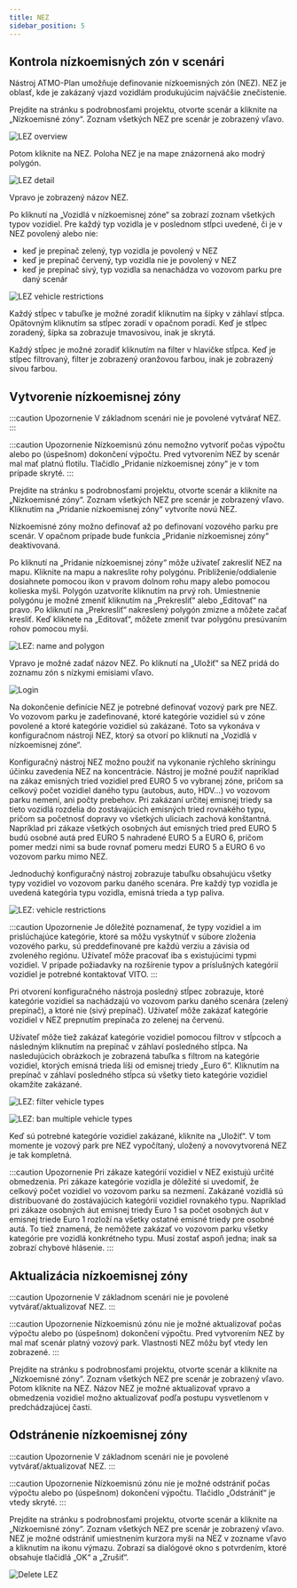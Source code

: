 ```yaml
---
title: NEZ
sidebar_position: 5
---
```


## Kontrola nízkoemisných zón v scenári 


Nástroj ATMO-Plan umožňuje definovanie nízkoemisných zón (NEZ). NEZ je oblasť, kde je zakázaný vjazd vozidlám produkujúcim najväčšie znečistenie.

Prejdite na stránku s podrobnosťami projektu, otvorte scenár a kliknite na „Nízkoemisné zóny“. Zoznam všetkých NEZ pre scenár je zobrazený vľavo.

![LEZ overview](./images/lez_overview_sk.png)

Potom kliknite na NEZ. Poloha NEZ je na mape znázornená ako modrý polygón.

![LEZ detail](./images/lez_detail_sk.png)

Vpravo je zobrazený názov NEZ.

Po kliknutí na „Vozidlá v nízkoemisnej zóne“ sa zobrazí zoznam všetkých typov vozidiel. Pre každý typ vozidla je v poslednom stĺpci uvedené, či je v NEZ povolený alebo nie:

- keď je prepínač zelený, typ vozidla je povolený v NEZ 
- keď je prepínač červený, typ vozidla nie je povolený v NEZ
- keď je prepínač sivý, typ vozidla sa nenachádza vo vozovom parku pre daný scenár

![LEZ vehicle restrictions](./images/lez_vehicle_restrictions_sk.png)

Každý stĺpec v tabuľke je možné zoradiť kliknutím na šípky v záhlaví stĺpca. Opätovným kliknutím sa stĺpec zoradí v opačnom poradí. Keď je stĺpec zoradený, šípka sa zobrazuje tmavosivou, inak je skrytá.

Každý stĺpec je možné zoradiť kliknutím na filter v hlavičke stĺpca. Keď je stĺpec filtrovaný, filter je zobrazený oranžovou farbou, inak je zobrazený sivou farbou.

## Vytvorenie nízkoemisnej zóny


:::caution Upozornenie
V základnom scenári nie je povolené vytvárať NEZ.
:::

:::caution Upozornenie
Nízkoemisnú zónu nemožno vytvoriť počas výpočtu alebo po (úspešnom) dokončení výpočtu. Pred vytvorením NEZ by scenár mal mať platnú flotilu. Tlačidlo „Pridanie nízkoemisnej zóny“ je v tom prípade skryté.
:::

Prejdite na stránku s podrobnosťami projektu, otvorte scenár a kliknite na „Nízkoemisné zóny“. Zoznam všetkých NEZ pre scenár je zobrazený vľavo. Kliknutím na „Pridanie nízkoemisnej zóny“ vytvoríte novú NEZ.

Nízkoemisné zóny možno definovať až po definovaní vozového parku pre scenár. V opačnom prípade bude funkcia „Pridanie nízkoemisnej zóny“ deaktivovaná.

Po kliknutí na „Pridanie nízkoemisnej zóny“ môže užívateľ zakresliť NEZ na mapu. Kliknite na mapu a nakreslite rohy polygónu. Priblíženie/oddialenie dosiahnete pomocou ikon v pravom dolnom rohu mapy alebo pomocou kolieska myši. Polygón uzatvoríte kliknutím na prvý roh. Umiestnenie polygónu je možné zmeniť kliknutím na „Prekresliť“ alebo „Editovať“ na pravo. Po kliknutí na „Prekresliť“ nakreslený polygón zmizne a môžete začať kresliť. Keď kliknete na „Editovať“, môžete zmeniť tvar polygónu presúvaním rohov pomocou myši.

![LEZ: name and polygon](./images/lez_name_polygon_sk.png)

Vpravo je možné zadať názov NEZ. Po kliknutí na „Uložiť“ sa NEZ pridá do zoznamu zón s nízkymi emisiami vľavo.

![Login](./images/lez_detail_sk.png)

Na dokončenie definície NEZ je potrebné definovať vozový park pre NEZ. Vo vozovom parku je zadefinované, ktoré kategórie vozidiel sú v zóne povolené a ktoré kategórie vozidiel sú zakázané. Toto sa vykonáva v konfiguračnom nástroji NEZ, ktorý sa otvorí po kliknutí na „Vozidlá v nízkoemisnej zóne“.

Konfiguračný nástroj NEZ možno použiť na vykonanie rýchleho skríningu účinku zavedenia NEZ na koncentrácie. Nástroj je možné použiť napríklad na zákaz emisných tried vozidiel pred EURO 5 vo vybranej zóne, pričom sa celkový počet vozidiel daného typu (autobus, auto, HDV...) vo vozovom parku nemení, ani počty prebehov. Pri zakázaní určitej emisnej triedy sa tieto vozidlá rozdelia do zostávajúcich emisných tried rovnakého typu, pričom sa početnosť dopravy vo všetkých uliciach zachová konštantná. Napríklad pri zákaze všetkých osobných áut emisných tried pred EURO 5 budú osobné autá pred EURO 5 nahradené EURO 5 a EURO 6, pričom pomer medzi nimi sa bude rovnať pomeru medzi EURO 5 a EURO 6 vo vozovom parku mimo NEZ.

Jednoduchý konfiguračný nástroj zobrazuje tabuľku obsahujúcu všetky typy vozidiel vo vozovom parku daného scenára. Pre každý typ vozidla je uvedená kategória typu vozidla, emisná trieda a typ paliva.

![LEZ: vehicle restrictions](./images/lez_vehicle_restrictions_sk.png)

:::caution Upozornenie
Je dôležité poznamenať, že typy vozidiel a im prislúchajúce kategórie, ktoré sa môžu vyskytnúť v súbore zloženia vozového parku, sú preddefinované pre každú verziu a závisia od zvoleného regiónu. Užívateľ môže pracovať iba s existujúcimi typmi vozidiel. V prípade požiadavky na rozšírenie typov a príslušných kategórií vozidiel je potrebné kontaktovať VITO.
:::

Pri otvorení konfiguračného nástroja posledný stĺpec zobrazuje, ktoré kategórie vozidiel sa nachádzajú vo vozovom parku daného scenára (zelený prepínač), a ktoré nie (sivý prepínač). Užívateľ môže zakázať kategórie vozidiel v NEZ prepnutím prepínača zo zelenej na červenú.

Užívateľ môže tiež zakázať kategórie vozidiel pomocou filtrov v stĺpcoch a následným kliknutím na prepínač v záhlaví posledného stĺpca. Na nasledujúcich obrázkoch je zobrazená tabuľka s filtrom na kategórie vozidiel, ktorých emisná trieda líši od emisnej triedy „Euro 6“. Kliknutím na prepínač v záhlaví posledného stĺpca sú všetky tieto kategórie vozidiel okamžite zakázané.

![LEZ: filter vehicle types](./images/lez_filter_sk.png)

![LEZ: ban multiple vehicle types](./images/lez_ban_all_sk.png)

Keď sú potrebné kategórie vozidiel zakázané, kliknite na „Uložiť“. V tom momente je vozový park pre NEZ vypočítaný, uložený a novovytvorená NEZ je tak kompletná.

:::caution Upozornenie
Pri zákaze kategórií vozidiel v NEZ existujú určité obmedzenia. Pri zákaze kategórie vozidla je dôležité si uvedomiť, že celkový počet vozidiel vo vozovom parku sa nezmení. Zakázané vozidlá sú distribuované do zostávajúcich kategórií vozidiel rovnakého typu. Napríklad pri zákaze osobných áut emisnej triedy Euro 1 sa počet osobných áut v emisnej triede Euro 1 rozloží na všetky ostatné emisné triedy pre osobné autá. To tiež znamená, že nemôžete zakázať vo vozovom parku všetky kategórie  pre vozidlá konkrétneho typu. Musí zostať aspoň jedna; inak sa zobrazí chybové hlásenie.
:::

## Aktualizácia nízkoemisnej zóny


:::caution Upozornenie
V základnom scenári nie je povolené vytvárať/aktualizovať NEZ.
:::

:::caution Upozornenie
Nízkoemisnú zónu nie je možné aktualizovať počas výpočtu alebo po (úspešnom) dokončení výpočtu. Pred vytvorením NEZ by  mal mať scenár platný vozový park. Vlastnosti NEZ môžu byť vtedy len zobrazené.
:::

Prejdite na stránku s podrobnosťami projektu, otvorte scenár a kliknite na „Nízkoemisné zóny“. Zoznam všetkých NEZ pre scenár je zobrazený vľavo. Potom kliknite na NEZ. Názov NEZ je možné aktualizovať vpravo a obmedzenia vozidiel možno aktualizovať podľa postupu vysvetlenom v predchádzajúcej časti.

## Odstránenie nízkoemisnej zóny


:::caution Upozornenie
V základnom scenári nie je povolené vytvárať/aktualizovať NEZ.
:::

:::caution Upozornenie
Nízkoemisnú zónu nie je možné odstrániť počas výpočtu alebo po (úspešnom) dokončení výpočtu. Tlačidlo „Odstrániť“ je vtedy skryté.
:::

Prejdite na stránku s podrobnosťami projektu, otvorte scenár a kliknite na „Nízkoemisné zóny“. Zoznam všetkých NEZ pre scenár je zobrazený vľavo. NEZ je možné odstrániť umiestnením kurzora myši na NEZ v zozname vľavo a kliknutím na ikonu výmazu. Zobrazí sa dialógové okno s potvrdením, ktoré obsahuje tlačidlá „OK“ a „Zrušiť“.

![Delete LEZ](./images/lez_delete_sk.png)
